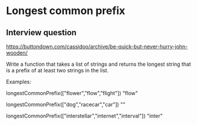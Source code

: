 # Longest common prefix

## Interview question

https://buttondown.com/cassidoo/archive/be-quick-but-never-hurry-john-wooden/

Write a function that takes a list of strings and returns the longest string that is a prefix of at least two strings in the list.

Examples:

longestCommonPrefix(["flower","flow","flight"])
"flow"

longestCommonPrefix(["dog","racecar","car"])
""

longestCommonPrefix(["interstellar","internet","interval"])
"inter"
